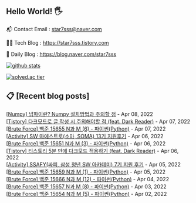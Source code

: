 ## Hello World! 🖐

📬 Contact Email : star7sss@naver.com

👨‍💻 Tech Blog : https://star7sss.tistory.com

🤪 Daily Blog : https://blog.naver.com/star7sss

[![github stats](https://github-readme-stats.vercel.app/api?username=jangThang&show_icons=true&hide_border=False)](https://star7sss.tistory.com)

[![solved.ac tier](http://mazassumnida.wtf/api/v2/generate_badge?boj=star7sss)](https://solved.ac/star7sss)

## 📋 [Recent blog posts]
[[Numpy] 넘파이란? Numpy 설치방법과 주의할 점](https://star7sss.tistory.com/407) - Apr 08, 2022<br>
[[Tistory] 다크모드로 글 작성 시 주의해야할 점 (feat. Dark Reader)](https://star7sss.tistory.com/405) - Apr 07, 2022<br>
[[Brute Force] 백준 15655 N과 M (6) - 파이썬(Python)](https://star7sss.tistory.com/312) - Apr 07, 2022<br>
[[Activity] SW 마에스트로(소마, SOMA) 13기 지원후기](https://star7sss.tistory.com/400) - Apr 06, 2022<br>
[[Brute Force] 백준 15651 N과 M (3) - 파이썬(Python)](https://star7sss.tistory.com/311) - Apr 06, 2022<br>
[[Tistory] 티스토리 5분 만에 다크모드 적용하기 (feat. Dark Reader)](https://star7sss.tistory.com/403) - Apr 06, 2022<br>
[[Activity] SSAFY(싸피, 삼성 청년 SW 아카데미) 7기 지원 후기](https://star7sss.tistory.com/399) - Apr 05, 2022<br>
[[Brute Force] 백준 15659 N과 M (1) - 파이썬(Python)](https://star7sss.tistory.com/310) - Apr 05, 2022<br>
[[Brute Force] 백준 15666 N과 M (12) - 파이썬(Python)](https://star7sss.tistory.com/309) - Apr 04, 2022<br>
[[Brute Force] 백준 15657 N과 M (8) - 파이썬(Python)](https://star7sss.tistory.com/308) - Apr 03, 2022<br>
[[Brute Force] 백준 15654 N과 M (5) - 파이썬(Python)](https://star7sss.tistory.com/307) - Apr 02, 2022<br>
